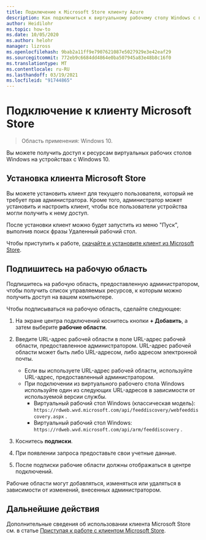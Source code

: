 ```yaml
---
title: Подключение к Microsoft Store клиенту Azure
description: Как подключиться к виртуальному рабочему столу Windows с помощью клиента Microsoft Store.
author: Heidilohr
ms.topic: how-to
ms.date: 10/05/2020
ms.author: helohr
manager: lizross
ms.openlocfilehash: 9bab2a11ff9e7907621087e5027929e3e42eaf29
ms.sourcegitcommit: 772eb9c6684dd4864e0ba507945a83e48b8c16f0
ms.translationtype: MT
ms.contentlocale: ru-RU
ms.lasthandoff: 03/19/2021
ms.locfileid: "91744865"
---
```

# <a name="connect-with-the-microsoft-store-client"></a>Подключение к клиенту Microsoft Store

>Область применения: Windows 10.

Вы можете получить доступ к ресурсам виртуальных рабочих столов Windows на устройствах с Windows 10.

## <a name="install-the-microsoft-store-client"></a>Установка клиента Microsoft Store

Вы можете установить клиент для текущего пользователя, который не требует прав администратора. Кроме того, администратор может установить и настроить клиент, чтобы все пользователи устройства могли получить к нему доступ.

После установки клиент можно будет запустить из меню "Пуск", выполнив поиск фразы Удаленный рабочий стол.

Чтобы приступить к работе, [скачайте и установите клиент из Microsoft Store](https://www.microsoft.com/store/productId/9WZDNCRFJ3PS).

## <a name="subscribe-to-a-workspace"></a>Подпишитесь на рабочую область

Подпишитесь на рабочую область, предоставленную администратором, чтобы получить список управляемых ресурсов, к которым можно получить доступ на вашем компьютере.

Чтобы подписываться на рабочую область, сделайте следующее:

1. На экране центра подключений коснитесь кнопки **+ Добавить**, а затем выберите **рабочие области**.
2. Введите URL-адрес рабочей области в поле URL-адрес рабочей области, предоставленное администратором. URL-адрес рабочей области может быть либо URL-адресом, либо адресом электронной почты.
   
   - Если вы используете URL-адрес рабочей области, используйте URL-адрес, предоставленный администратором.
   - При подключении из виртуального рабочего стола Windows используйте один из следующих URL-адресов в зависимости от используемой версии службы.
       - Виртуальный рабочий стол Windows (классическая модель): `https://rdweb.wvd.microsoft.com/api/feeddiscovery/webfeeddiscovery.aspx` .
       - Виртуальный рабочий стол Windows: `https://rdweb.wvd.microsoft.com/api/arm/feeddiscovery` .
  
3. Коснитесь **подписки**.
4. При появлении запроса предоставьте свои учетные данные.
5. После подписки рабочие области должны отображаться в центре подключений.

Рабочие области могут добавляться, изменяться или удаляться в зависимости от изменений, внесенных администратором.

## <a name="next-steps"></a>Дальнейшие действия

Дополнительные сведения об использовании клиента Microsoft Store см. в статье [Приступая к работе с клиентом Microsoft Store](/windows-server/remote/remote-desktop-services/clients/windows/).